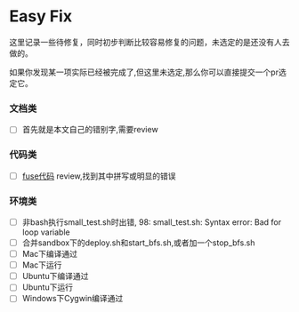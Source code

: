 # Easy Fix
这里记录一些待修复，同时初步判断比较容易修复的问题，未选定的是还没有人去做的。

如果你发现某一项实际已经被完成了,但这里未选定,那么你可以直接提交一个pr选定它。

### 文档类
- [ ] 首先就是本文自己的错别字,需要review

### 代码类
- [ ] [fuse代码](https://github.com/baidu/bfs/blob/master/fuse/bfs_mount.cc) review,找到其中拼写或明显的错误

### 环境类
- [ ] 非bash执行small_test.sh时出错, 98: small_test.sh: Syntax error: Bad for loop variable
- [ ] 合并sandbox下的deploy.sh和start_bfs.sh,或者加一个stop_bfs.sh
- [ ] Mac下编译通过
- [ ] Mac下运行
- [ ] Ubuntu下编译通过
- [ ] Ubuntu下运行
- [ ] Windows下Cygwin编译通过
